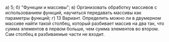 а) 5;
б) "Функции и массивы";
в) Организовать обработку массивов с использованием
функций, научиться передавать массивы как параметры
функций;
г) 13 Вариант. Определить можно ли в двумерном массиве найти такой
  столбец, который разбивает массив на два так, что сумма
  элементов в первом больше, чем сумма элементов во
  втором. Сам столбец в разбиваемые части не входит.

